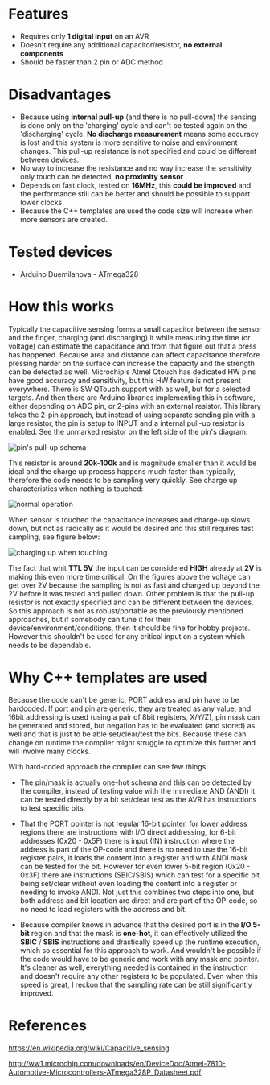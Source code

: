 
# Features

- Requires only **1 digital input** on an AVR
- Doesn't require any additional capacitor/resistor, **no external components**
- Should be faster than 2 pin or ADC method

# Disadvantages

- Because using **internal pull-up** (and there is no pull-down) the sensing is done only on the 'charging' cycle and can't be tested again on the 'discharging' cycle. **No discharge measurement** means some accuracy is lost and this system is more sensitive to noise and environment changes. This pull-up resistance is not specified and could be different between devices.
- No way to increase the resistance and no way increase the sensitivity, only touch can be detected, **no proximity sensor**
- Depends on fast clock, tested on **16MHz**, this **could be improved** and the performance still can be better and should be possible to support lower clocks.
- Because the C++ templates are used the code size will increase when more sensors are created.

# Tested devices

- Arduino Duemilanova - ATmega328

# How this works

Typically the capacitive sensing forms a small capacitor between the sensor and the finger, charging (and discharging) it while measuring the time (or voltage) can estimate the capacitance and from that figure out that a press has happened. Because area and distance can affect capacitance therefore pressing harder on the surface can increase the capacity and the strength can be detected as well. Microchip's Atmel Qtouch has dedicated HW pins have good accuracy and sensitivity, but this HW feature is not present everywhere. There is SW QTouch support with as well, but for a selected targets. And then there are Arduino libraries implementing this in software, either depending on ADC pin, or 2-pins with an external resistor. This library takes the 2-pin approach, but instead of using separate sending pin with a large resistor, the pin is setup to INPUT and a internal pull-up resistor is enabled. See the unmarked resistor on the left side of the pin's diagram:

![pin's pull-up schema](../assets/images/pullup.png?raw=true)

This resistor is around **20k-100k** and is magnitude smaller than it would be ideal and the charge up process happens much faster than typically, therefore the code needs to be sampling very quickly. See charge up characteristics when nothing is touched:

![normal operation](../assets/images/free-running.png?raw=true)

When sensor is touched the capacitance increases and charge-up slows down, but not as radically as it would be desired and this still requires fast sampling, see figure below:

![charging up when touching](../assets/images/press.png?raw=true)

The fact that whit **TTL 5V** the input can be considered **HIGH** already at **2V** is making this even more time critical. On the figures above the voltage can get over 2V because the sampling is not as fast and charged up beyond the 2V before it was tested and pulled down. Other problem is that the pull-up resistor is not exactly specified and can be different between the devices. So this approach is not as robust/portable as the previously mentioned approaches, but if somebody can tune it for their device/environment/conditions, then it should be fine for hobby projects. However this shouldn't be used for any critical input on a system which needs to be dependable.

# Why C++ templates are used

Because the code can't be generic, PORT address and pin have to be hardcoded. If port and pin are generic, they are treated as any value, and 16bit addressing is used (using a pair of 8bit registers, X/Y/Z), pin mask can be generated and stored, but negation has to be evaluated (and stored) as well and that is just to be able set/clear/test the bits. Because these can change on runtime the compiler might struggle to optimize this further and will involve many clocks.

With hard-coded approach the compiler can see few things:

  - The pin/mask is actually one-hot schema and this can be detected by the compiler, instead of testing value with the immediate AND (ANDI) it can be tested directly by a bit set/clear test as the AVR has instructions to test specific bits.

  - That the PORT pointer is not regular 16-bit pointer, for lower address regions there are instructions with I/O direct addressing, for 6-bit addresses (0x20 - 0x5F) there is input (IN) instruction where the address is part of the OP-code and there is no need to use the 16-bit register pairs, it loads the content into a register and with ANDI mask can be tested for the bit. However for even lower 5-bit region (0x20 - 0x3F) there are instructions (SBIC/SBIS) which can test for a specific bit being set/clear without even loading the content into a register or needing to invoke ANDI. Not just this combines two steps into one, but both address and bit location are direct and are part of the OP-code, so no need to load registers with the address and bit. 
  
  - Because compiler knows in advance that the desired port is in the **I/O 5-bit** region and that the mask is **one-hot**, it can effectively utilized the **SBIC** / **SBIS** instructions and drastically speed up the runtime execution, which so essential for this approach to work. And wouldn't be possible if the code would have to be generic and work with any mask and pointer. It's cleaner as well, everything needed is contained in the instruction and doesn't require any other registers to be populated. Even when this speed is great, I reckon that the sampling rate can be still significantly improved.

# References

https://en.wikipedia.org/wiki/Capacitive_sensing

http://ww1.microchip.com/downloads/en/DeviceDoc/Atmel-7810-Automotive-Microcontrollers-ATmega328P_Datasheet.pdf


